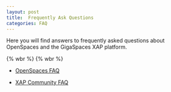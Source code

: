 ```yaml
---
layout: post
title:  Frequently Ask Questions
categories: FAQ
---
```


Here you will find answers to frequently asked questions about OpenSpaces and the GigaSpaces XAP platform.


{% wbr %}
{% wbr %}


- [OpenSpaces FAQ](./openspaces-faq.html)


- [XAP Community FAQ](./xap-community-faq.html)